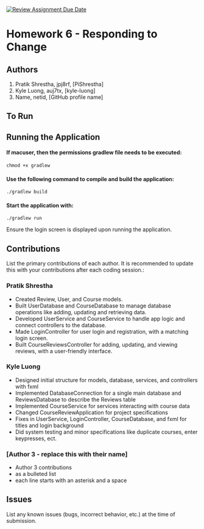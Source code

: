 [![Review Assignment Due Date](https://classroom.github.com/assets/deadline-readme-button-22041afd0340ce965d47ae6ef1cefeee28c7c493a6346c4f15d667ab976d596c.svg)](https://classroom.github.com/a/QrU2hpdx)
# Homework 6 - Responding to Change

## Authors
1) Pratik Shrestha, jpj8rf, [PiShrestha]
2) Kyle Luong, auj7tx, [kyle-luong]
3) Name, netid, [GitHub profile name]

## To Run

## Running the Application

#### If macuser, then the permissions gradlew file needs to be executed:
`chmod +x gradlew`

#### Use the following command to compile and build the application:
`./gradlew build`

#### Start the application with:
`./gradlew run`

Ensure the login screen is displayed upon running the application.

## Contributions

List the primary contributions of each author. It is recommended to update this with your contributions after each coding session.:

### Pratik Shrestha

* Created Review, User, and Course models.
* Built UserDatabase and CourseDatabase to manage database operations like adding, updating and retrieving data. 
* Developed UserService and CourseService to handle app logic and connect controllers to the database.
* Made LoginController for user login and registration, with a matching login screen.
* Built CourseReviewsController for adding, updating, and viewing reviews, with a user-friendly interface.

### Kyle Luong

* Designed initial structure for models, database, services, and controllers with fxml
* Implemented DatabaseConnection for a single main database and ReviewsDatabase to describe the Reviews table
* Implemented CourseService for services interacting with course data
* Changed CourseReviewApplication for project specifications
* Fixes in UserService, LoginController, CourseDatabase, and fxml for titles and login background
* Did system testing and minor specifications like duplicate courses, enter keypresses, ect.

### [Author 3 - replace this with their name]

* Author 3 contributions
* as a bulleted list
* each line starts with an asterisk and a space

## Issues

List any known issues (bugs, incorrect behavior, etc.) at the time of submission.
